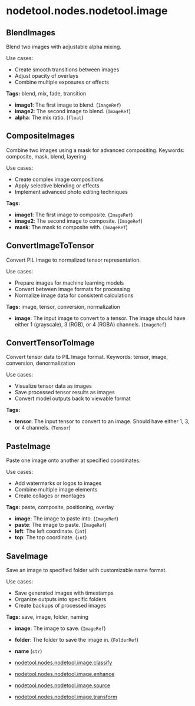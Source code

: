 # nodetool.nodes.nodetool.image

## BlendImages

Blend two images with adjustable alpha mixing.

Use cases:
- Create smooth transitions between images
- Adjust opacity of overlays
- Combine multiple exposures or effects

**Tags:** blend, mix, fade, transition

- **image1**: The first image to blend. (`ImageRef`)
- **image2**: The second image to blend. (`ImageRef`)
- **alpha**: The mix ratio. (`float`)

## CompositeImages

Combine two images using a mask for advanced compositing.
Keywords: composite, mask, blend, layering

Use cases:
- Create complex image compositions
- Apply selective blending or effects
- Implement advanced photo editing techniques

**Tags:** 

- **image1**: The first image to composite. (`ImageRef`)
- **image2**: The second image to composite. (`ImageRef`)
- **mask**: The mask to composite with. (`ImageRef`)

## ConvertImageToTensor

Convert PIL Image to normalized tensor representation.

Use cases:
- Prepare images for machine learning models
- Convert between image formats for processing
- Normalize image data for consistent calculations

**Tags:** image, tensor, conversion, normalization

- **image**: The input image to convert to a tensor. The image should have either 1 (grayscale), 3 (RGB), or 4 (RGBA) channels. (`ImageRef`)

## ConvertTensorToImage

Convert tensor data to PIL Image format.
Keywords: tensor, image, conversion, denormalization

Use cases:
- Visualize tensor data as images
- Save processed tensor results as images
- Convert model outputs back to viewable format

**Tags:** 

- **tensor**: The input tensor to convert to an image. Should have either 1, 3, or 4 channels. (`Tensor`)

## PasteImage

Paste one image onto another at specified coordinates.

Use cases:
- Add watermarks or logos to images
- Combine multiple image elements
- Create collages or montages

**Tags:** paste, composite, positioning, overlay

- **image**: The image to paste into. (`ImageRef`)
- **paste**: The image to paste. (`ImageRef`)
- **left**: The left coordinate. (`int`)
- **top**: The top coordinate. (`int`)

## SaveImage

Save an image to specified folder with customizable name format.

Use cases:
- Save generated images with timestamps
- Organize outputs into specific folders
- Create backups of processed images

**Tags:** save, image, folder, naming

- **image**: The image to save. (`ImageRef`)
- **folder**: The folder to save the image in. (`FolderRef`)
- **name** (`str`)

- [nodetool.nodes.nodetool.image.classify](image/classify.md)
- [nodetool.nodes.nodetool.image.enhance](image/enhance.md)
- [nodetool.nodes.nodetool.image.source](image/source.md)
- [nodetool.nodes.nodetool.image.transform](image/transform.md)

